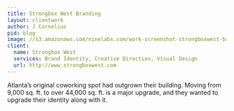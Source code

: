 ```yaml
---
title: Strongbox West Branding
layout: clientwork
author: J Cornelius
pid: blog
image: //s3.amazonaws.com/ninelabs.com/work-screenshot-strongboxwest-brand.png
client:
  name: Strongbox West
  services: Brand Identity, Creative Direction, Visual Design
  url: http://www.strongboxwest.com
---
```

Atlanta&rsquo;s original coworking spot had outgrown their building. Moving from 9,000 sq. ft. to over 44,000 sq. ft. is a major upgrade, and they wanted to upgrade their identity along with it.

